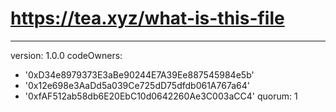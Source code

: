 # https://tea.xyz/what-is-this-file
---
version: 1.0.0
codeOwners:
  - '0xD34e8979373E3aBe90244E7A39Ee887545984e5b'
  - '0x12e698e3AaDd5a039Ce725dD75dfdb061A767a64'
  - '0xfAF512ab58db6E20EbC10d0642260Ae3C003aCC4'
quorum: 1
